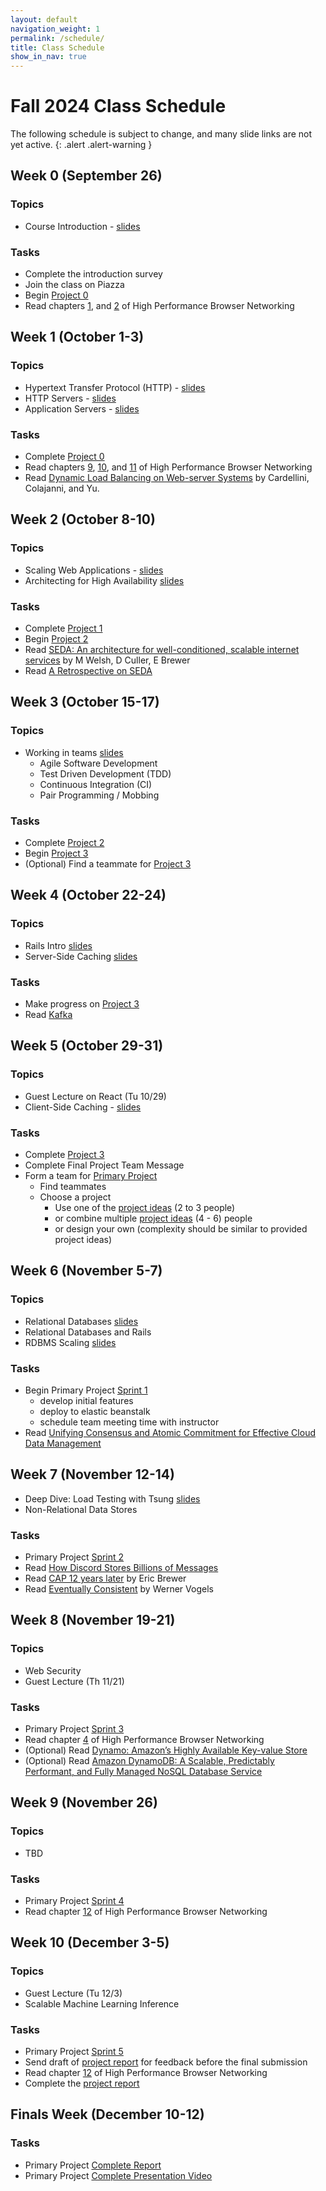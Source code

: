 ```yaml
---
layout: default
navigation_weight: 1
permalink: /schedule/
title: Class Schedule
show_in_nav: true
---
```


# Fall 2024 Class Schedule

The following schedule is subject to change, and many slide links are not yet active.
{: .alert .alert-warning }

<div class="week">

## Week 0 (September 26)

### Topics

- Course Introduction - [slides](/slides/2024f/01_course_introduction/index.html)

### Tasks

- Complete the introduction survey
- Join the class on Piazza
- Begin [Project 0](/project0/)
- Read chapters [1](https://hpbn.co/primer-on-latency-and-bandwidth/), and
  [2](https://hpbn.co/building-blocks-of-tcp/) of High Performance Browser Networking

</div>

<div class="week">

## Week 1 (October 1-3)

### Topics

- Hypertext Transfer Protocol (HTTP) - [slides](/slides/2024f/02_http/index.html)
- HTTP Servers - [slides](/slides/2024f/03_http_servers/index.html)
- Application Servers - [slides](/slides/2024f/04_application_servers/index.html)

### Tasks

- Complete [Project 0](/project0/)
- Read chapters [9](https://hpbn.co/brief-history-of-http/),
  [10](https://hpbn.co/primer-on-web-performance/), and
  [11](https://hpbn.co/http1x/) of High Performance Browser Networking
- Read [Dynamic Load Balancing on Web-server
  Systems](http://www.ics.uci.edu/~cs230/reading/DLB.pdf) by Cardellini,
  Colajanni, and Yu.

</div>
<div class="week">

## Week 2 (October 8-10)

### Topics

- Scaling Web Applications - [slides](/slides/2024f/05_scaling_web_applications/index.html)
- Architecting for High Availability [slides](/slides/2024f/06_high_availability/index.html)

### Tasks

- Complete [Project 1](/project1/)
- Begin [Project 2](/project2/)
- Read [SEDA: An architecture for well-conditioned, scalable internet services](http://nms.lcs.mit.edu/~kandula/projects/killbots/killbots_files/seda-sosp01.pdf) by M Welsh, D Culler, E Brewer
- Read [A Retrospective on SEDA](https://matt-welsh.blogspot.com/2010/07/retrospective-on-seda.html)

</div>
<div class="week">

## Week 3 (October 15-17)

### Topics

- Working in teams [slides](/slides/2024f/07_agile_tdd_pairing/index.html)
  - Agile Software Development
  - Test Driven Development (TDD)
  - Continuous Integration (CI)
  - Pair Programming / Mobbing

### Tasks

- Complete [Project 2](/project2/)
- Begin [Project 3](/project3/)
- (Optional) Find a teammate for [Project 3](/project3/)

</div>
<div class="week">

## Week 4 (October 22-24)

### Topics

<!-- - #### Monday: Frontend React Deep Dive by David Acevedo -->
- Rails Intro [slides](/slides/2024f/rails_introduction/index.html)
- Server-Side Caching [slides](/slides/2024f/09_server_caching/)

### Tasks

- Make progress on [Project 3](/project3/)
- Read [Kafka](https://www.microsoft.com/en-us/research/wp-content/uploads/2017/09/Kafka.pdf)

</div>
<div class="week">

## Week 5 (October 29-31)

### Topics

- Guest Lecture on React (Tu 10/29)
- Client-Side Caching - [slides](/slides/2024f/08_client_caching_cdn/index.html)

### Tasks

- Complete [Project 3](/project3/)
- Complete Final Project Team Message
- Form a team for [Primary Project](/project/)
  - Find teammates
  - Choose a project
    - Use one of the [project ideas](/project/#project-ideas) (2 to 3 people)
    - or combine multiple [project ideas](/project/#project-ideas) (4 - 6) people
    - or design your own (complexity should be similar to provided project ideas)

</div>
<div class="week">

## Week 6 (November 5-7)

### Topics

<!-- - #### Wednesday November 15: Zoom Guest Lecture -->
- Relational Databases [slides](/slides/2024f/11_relational_databases/index.html)
- Relational Databases and Rails
- RDBMS Scaling [slides](/slides/2024f/12_rdbms_scaling/index.html)

### Tasks

- Begin Primary Project [Sprint 1](/project/#sprint-1-week-6)
  - develop initial features
  - deploy to elastic beanstalk
  - schedule team meeting time with instructor
- Read [Unifying Consensus and Atomic Commitment for Effective
  Cloud Data Management](http://www.vldb.org/pvldb/vol12/p611-maiyya.pdf)

</div>
<div class="week">

## Week 7 (November 12-14)

<!-- - #### Wednesday November 22: Zoom Guest Lecture -->

- Deep Dive: Load Testing with Tsung [slides](/slides/2024f/10_tsung/index.html)
- Non-Relational Data Stores

### Tasks

- Primary Project [Sprint 2](/project/#sprint-2-week-7)
- Read [How Discord Stores Billions of Messages
  ](https://discord.com/blog/how-discord-stores-billions-of-messages)
- Read [CAP 12 years
  later](http://www.realtechsupport.org/UB/NP/Numeracy_CAP%2B12Years_2012.pdf)
  by Eric Brewer
- Read [Eventually
  Consistent](http://www.scalableinternetservices.com/slides/vogels.pdf) by
  Werner Vogels

</div>
<div class="week">

## Week 8 (November 19-21)

### Topics

<!-- - #### Wednesday November 29: Zoom Guest Lecture -->
- Web Security
- Guest Lecture (Th 11/21)

### Tasks

- Primary Project [Sprint 3](/project/#sprints-345-weeks-8910)
- Read chapter [4](https://hpbn.co/transport-layer-security-tls/) of High
  Performance Browser Networking
- (Optional) Read [Dynamo: Amazon’s Highly Available Key-value Store
  ](https://www.allthingsdistributed.com/files/amazon-dynamo-sosp2007.pdf)
- (Optional) Read [Amazon DynamoDB: A Scalable, Predictably
  Performant, and Fully Managed NoSQL
  Database Service](https://www.usenix.org/system/files/atc22-elhemali.pdf)

</div>
<div class="week">

## Week 9 (November 26)

### Topics

<!-- - #### Wednesday December 6: Zoom Guest Lecture -->
- TBD

### Tasks

- Primary Project [Sprint 4](/project/#sprints-345-weeks-8910)
- Read chapter [12](https://hpbn.co/http2/) of High Performance Browser Networking

</div>
<div class="week">

## Week 10 (December 3-5)

### Topics

- Guest Lecture (Tu 12/3)
- Scalable Machine Learning Inference

### Tasks

- Primary Project [Sprint 5](/project/#sprints-345-weeks-8910)
- Send draft of [project report](/project/#report) for feedback before the final submission
- Read chapter [12](https://hpbn.co/http2/) of High Performance Browser Networking
- Complete the [project report](/project/#report)

</div>
<div class="week">

## Finals Week (December 10-12)

### Tasks

- Primary Project [Complete Report](/project/#report)
- Primary Project [Complete Presentation Video](/project/#video)

</div>
